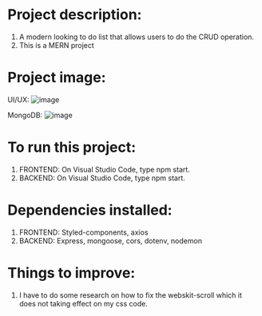 #      Project description:
   1) A modern looking to do list that allows users to do the CRUD operation.
   2) This is a MERN project

#  Project image:
   UI/UX:
![image](https://github.com/kevinandris/MERN_Todo-list/assets/102328858/573f8ea6-6d21-4531-973a-ccbbf9821346)

   MongoDB:
![image](https://github.com/kevinandris/MERN_Todo-list/assets/102328858/bb7ceea9-18ea-465e-b235-26a29797e074)

#   To run this project:
   1) FRONTEND: On Visual Studio Code, type npm start.
   2) BACKEND: On Visual Studio Code, type npm start.

#   Dependencies installed:
   1) FRONTEND: Styled-components, axios
   2) BACKEND: Express, mongoose, cors, dotenv, nodemon

#   Things to improve:
   1) I have to do some research on how to fix the webskit-scroll which it does not taking effect on my css code.
